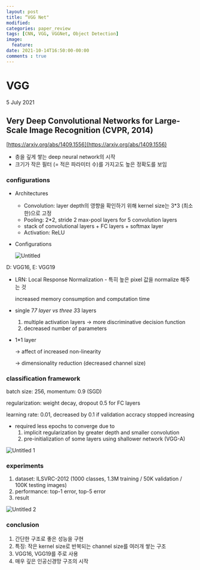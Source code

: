 ```yaml
---
layout: post
title: “VGG Net" 
modified:
categories: paper_review
tags: [CNN, VGG, VGGNet, Object Detection] 
image:
  feature:
date: 2021-10-14T16:50:00-00:00 
comments : true
---
```



# VGG

5 July 2021

## Very Deep Convolutional Networks for Large-Scale Image Recognition (CVPR, 2014)

[https://arxiv.org/abs/1409.1556](https://arxiv.org/abs/1409.1556)

- 층을 깊게 쌓는 deep neural network의 시작
- 크기가 작은 필터 (= 적은 파라미터 수)를 가지고도 높은 정확도를 보임

### configurations

- Architectures
    - Convolution: layer depth의 영향을 확인하기 위해 kernel size는 3*3 (최소한)으로 고정
    - Pooling: 2*2, stride 2 max-pool layers for 5 convolution layers
    - stack of convolutional layers + FC layers + softmax layer
    - Activation: ReLU
- Configurations
    
    ![Untitled](https://user-images.githubusercontent.com/46922219/137274168-814d6ea1-b78c-47d2-b9a4-873629a55dc6.png)
    

D: VGG16, E: VGG19

- LRN: Local Response Normalization - 특히 높은 pixel 값을 normalize 해주는 것
    
    increased memory consumption and computation time
    
- single 7*7 layer vs three 3*3 layers
    1. multiple activation layers → more discriminative decision function
    2. decreased number of parameters
- 1*1 layer
    
    → affect of increased non-linearity
    
    → dimensionality reduction (decreased channel size)
    

### classification framework

batch size: 256, momentum: 0.9 (SGD)

regularization: weight decay, dropout 0.5 for FC layers

learning rate: 0.01, decreased by 0.1 if validation accracy stopped increasing

- required less epochs to converge due to
    1. implicit regularization by greater depth and smaller convolution
    2. pre-initialization of some layers using shallower network (VGG-A)

![Untitled 1](https://user-images.githubusercontent.com/46922219/137274150-e6a386ff-84bf-4934-8b41-ff0aec77dc4a.png)

### experiments

1. dataset: ILSVRC-2012 (1000 classes, 1.3M training / 50K validation / 100K testing images)
2. performance: top-1 error, top-5 error
3. result

![Untitled 2](https://user-images.githubusercontent.com/46922219/137274164-ac110e4a-f06d-40cd-b093-6d366bc4a42e.png)

### conclusion

1. 간단한 구조로 좋은 성능을 구현
2. 특징: 작은 kernel size로 반복되는 channel size를 여러개 쌓는 구조
3. VGG16, VGG19를 주로 사용
4. 매우 깊은 인공신경망 구조의 시작
